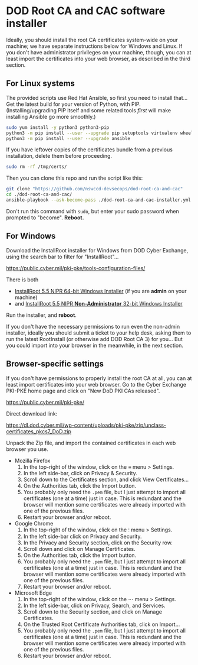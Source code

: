 # DOD Root CA and CAC software installer

Ideally, you should install the root CA certificates system-wide on your machine; we have separate instructions below for Windows and Linux.
If you don't have administrator privileges on your machine, though, you can at least import the certificates into your web browser, as described in the third section.



## For Linux systems

The provided scripts use Red Hat Ansible, so first you need to install that...
Get the latest build for your version of Python, with PIP.
(Installing/upgrading PIP itself and some related tools _first_ will make installing Ansible go more smoothly.)

``` bash
sudo yum install -y python3 python3-pip
python3 -m pip install --user --upgrade pip setuptools virtualenv wheel
python3 -m pip install --user --upgrade ansible
```

If you have leftover copies of the certificates bundle from a previous installation, delete them before proceeding.

``` bash
sudo rm -rf /tmp/certs/
```

Then you can clone this repo and run the script like this:
``` bash
git clone "https://github.com/nswccd-devsecops/dod-root-ca-and-cac"
cd ./dod-root-ca-and-cac/
ansible-playbook --ask-become-pass ./dod-root-ca-and-cac-installer.yml
```

Don't run this command with `sudo`, but enter your sudo password when prompted to "become".
**Reboot.**



## For Windows

Download the InstallRoot installer for Windows from DOD Cyber Exchange, using the search bar to filter for "InstallRoot"...

<https://public.cyber.mil/pki-pke/tools-configuration-files/>

There is both

- [InstallRoot 5.5 NIPR 64-bit Windows Installer](https://dl.dod.cyber.mil/wp-content/uploads/pki-pke/msi/InstallRoot_5.5x64.msi)
  (if you are **admin** on your machine)
- and [InstallRoot 5.5 NIPR **Non-Administrator** 32-bit Windows Installer](https://dl.dod.cyber.mil/wp-content/uploads/pki-pke/msi/InstallRoot_5.5x32_NonAdmin.msi)

Run the installer, and **reboot**.

If you don't have the necessary permissions to run even the non-admin installer, ideally you should submit a ticket to your help desk, asking them to run the latest RootInstall (or otherwise add DOD Root CA 3) for you...
But you could import into your browser in the meanwhile, in the next section.



## Browser-specific settings

If you don't have permissions to properly install the root CA at all, you can at least import certificates into your web browser.
Go to the Cyber Exchange PKI-PKE home page and click on "New DoD PKI CAs released".

<https://public.cyber.mil/pki-pke/>

Direct download link:

<https://dl.dod.cyber.mil/wp-content/uploads/pki-pke/zip/unclass-certificates_pkcs7_DoD.zip>

Unpack the Zip file, and import the contained certificates in each web browser you use.

- Mozilla Firefox
    1. In the top-right of the window, click on the ≡ menu > Settings.
    1. In the left side-bar, click on Privacy & Security.
    1. Scroll down to the Certificates section, and click View Certificates...
    1. On the Authorities tab, click the Import button.
    1. You probably only need the `.pem` file, but I just attempt to import all certificates (one at a time) just in case.
       This is redundant and the browser will mention some certificates were already imported with one of the previous files.
    1. Restart your browser and/or reboot.
- Google Chrome
    1. In the top-right of the window, click on the ⫶ menu > Settings.
    1. In the left side-bar click on Privacy and Security.
    1. In the Privacy and Security section, click on the Security row.
    1. Scroll down and click on Manage Certificates.
    1. On the Authorities tab, click the Import button.
    1. You probably only need the `.pem` file, but I just attempt to import all certificates (one at a time) just in case.
       This is redundant and the browser will mention some certificates were already imported with one of the previous files.
    1. Restart your browser and/or reboot.
- Microsoft Edge
    1. In the top-right of the window, click on the ⋯ menu > Settings.
    1. In the left side-bar, click on Privacy, Search, and Services.
    1. Scroll down to the Security section, and click on Manage Certificates.
    1. On the Trusted Root Certificate Authorities tab, click on Import...
    1. You probably only need the `.pem` file, but I just attempt to import all certificates (one at a time) just in case.
       This is redundant and the browser will mention some certificates were already imported with one of the previous files.
    1. Restart your browser and/or reboot.
